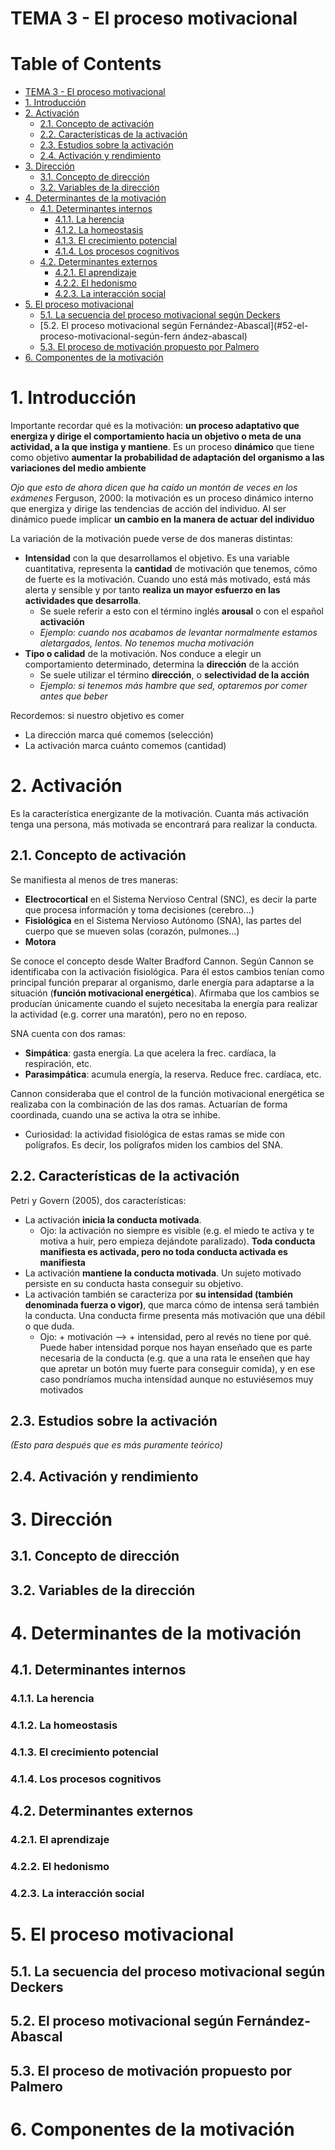 # TEMA  3 - El proceso motivacional

Table of Contents
=================

   * [TEMA  3 - El proceso motivacional](#tema--3---el-proceso-motivacional)
   * [1. Introducción](#1-introducción)
   * [2. Activación](#2-activación)
      * [2.1. Concepto de activación](#21-concepto-de-activación)
      * [2.2. Características de la activación](#22-características-de-la-activación)
      * [2.3. Estudios sobre la activación](#23-estudios-sobre-la-activación)
      * [2.4. Activación y rendimiento](#24-activación-y-rendimiento)
   * [3. Dirección](#3-dirección)
      * [3.1. Concepto de dirección](#31-concepto-de-dirección)
      * [3.2. Variables de la dirección](#32-variables-de-la-dirección)
   * [4. Determinantes de la motivación](#4-determinantes-de-la-motivación)
      * [4.1. Determinantes internos](#41-determinantes-internos)
         * [4.1.1. La herencia](#411-la-herencia)
         * [4.1.2. La homeostasis](#412-la-homeostasis)
         * [4.1.3. El crecimiento potencial](#413-el-crecimiento-potencial)
         * [4.1.4. Los procesos cognitivos](#414-los-procesos-cognitivos)
      * [4.2. Determinantes externos](#42-determinantes-externos)
         * [4.2.1. El aprendizaje](#421-el-aprendizaje)
         * [4.2.2. El hedonismo](#422-el-hedonismo)
         * [4.2.3. La interacción social](#423-la-interacción-social)
   * [5. El proceso motivacional](#5-el-proceso-motivacional)
      * [5.1. La secuencia del proceso motivacional según Deckers](#51-la-secuencia-del-proceso-motivacional-según-deckers)
      * [5.2. El proceso motivacional según Fernández-Abascal](#52-el-proceso-motivacional-según-fern
ández-abascal)
      * [5.3. El proceso de motivación propuesto por Palmero](#53-el-proceso-de-motivación-propuesto-por-palmero)
   * [6. Componentes de la motivación](#6-componentes-de-la-motivación)

# 1. Introducción
Importante recordar qué es la motivación: **un proceso adaptativo que energiza y dirige el comportamiento hacia un objetivo o meta de una actividad, a la que instiga y mantiene**. Es un proceso **dinámico** que tiene como objetivo **aumentar la probabilidad de adaptación del organismo a las variaciones del medio ambiente**

_Ojo que esto de ahora dicen que ha caído un montón de veces en los exámenes_
Ferguson, 2000: la motivación es un proceso dinámico interno que energiza y dirige las tendencias de acción del individuo. Al ser dinámico puede implicar **un cambio en la manera de actuar del individuo**

La variación de la motivación puede verse de dos maneras distintas:
- **Intensidad** con la que desarrollamos el objetivo. Es una variable cuantitativa, representa la **cantidad** de motivación que tenemos, cómo de fuerte es la motivación. Cuando uno está más motivado, está más alerta y sensible y por tanto **realiza un mayor esfuerzo en las actividades que desarrolla**. 
  - Se suele referir a esto con el término inglés **arousal** o con el español **activación**
  - _Ejemplo: cuando nos acabamos de levantar normalmente estamos aletargados, lentos. No tenemos mucha motivación_
- **Tipo o calidad** de la motivación. Nos conduce a elegir un comportamiento determinado, determina la **dirección** de la acción
  - Se suele utilizar el término **dirección**, o **selectividad de la acción**
  - _Ejemplo: si tenemos más hambre que sed, optaremos por comer antes que beber_

Recordemos: si nuestro objetivo es comer
- La dirección marca qué comemos (selección)
- La activación marca cuánto comemos (cantidad)


# 2. Activación
Es la característica energizante de la motivación. Cuanta más activación tenga una persona, más motivada se encontrará para realizar la conducta. 

## 2.1. Concepto de activación
Se manifiesta al menos de tres maneras:
- **Electrocortical** en el Sistema Nervioso Central (SNC), es decir la parte que procesa información y toma decisiones (cerebro...)
- **Fisiológica** en el Sistema Nervioso Autónomo (SNA), las partes del cuerpo que se mueven solas (corazón, pulmones...)
- **Motora**

Se conoce el concepto desde Walter Bradford Cannon. Según Cannon se identificaba con la activación fisiológica. Para él estos cambios tenían como principal función preparar al organismo, darle energía para adaptarse a la situación (**función motivacional energética**). Afirmaba que los cambios se producían únicamente cuando el sujeto necesitaba la energía para realizar la actividad (e.g. correr una maratón), pero no en reposo.

SNA cuenta con dos ramas:
- **Simpática**: gasta energía. La que acelera la frec. cardíaca, la respiración, etc.
- **Parasimpática**: acumula energía, la reserva. Reduce frec. cardíaca, etc.

Cannon consideraba que el control de la función motivacional energética se realizaba con la combinación de las dos ramas. Actuarían de forma coordinada, cuando una se activa la otra se inhibe.
- Curiosidad: la actividad fisiológica de estas ramas se mide con polígrafos. Es decir, los polígrafos miden los cambios del SNA.

## 2.2. Características de la activación
Petri y Govern (2005), dos características:
- La activación **inicia la conducta motivada**.
  - Ojo: la activación no siempre es visible (e.g. el miedo te activa y te motiva a huir, pero empieza dejándote paralizado). **Toda conducta manifiesta es activada, pero no toda conducta activada es manifiesta**
- La activación **mantiene la conducta motivada**. Un sujeto motivado persiste en su conducta hasta conseguir su objetivo.
- La activación también se caracteriza por **su intensidad (también denominada fuerza o vigor)**, que marca cómo de intensa será también la conducta. Una conducta firme presenta más motivación que una débil o que duda.
  - Ojo: + motivación --> + intensidad, pero al revés no tiene por qué. Puede haber intensidad porque nos hayan enseñado que es parte necesaria de la conducta (e.g. que a una rata le enseñen que hay que apretar un botón muy fuerte para conseguir comida), y en ese caso pondríamos mucha intensidad aunque no estuviésemos muy motivados


## 2.3. Estudios sobre la activación
_(Esto para después que es más puramente teórico)_

## 2.4. Activación y rendimiento

# 3. Dirección
## 3.1. Concepto de dirección
## 3.2. Variables de la dirección
# 4. Determinantes de la motivación
## 4.1. Determinantes internos
### 4.1.1. La herencia
### 4.1.2. La homeostasis
### 4.1.3. El crecimiento potencial
### 4.1.4. Los procesos cognitivos
## 4.2. Determinantes externos
### 4.2.1. El aprendizaje
### 4.2.2. El hedonismo
### 4.2.3. La interacción social
# 5. El proceso motivacional
## 5.1. La secuencia del proceso motivacional según Deckers
## 5.2. El proceso motivacional según Fernández-Abascal
## 5.3. El proceso de motivación propuesto por Palmero
# 6. Componentes de la motivación
